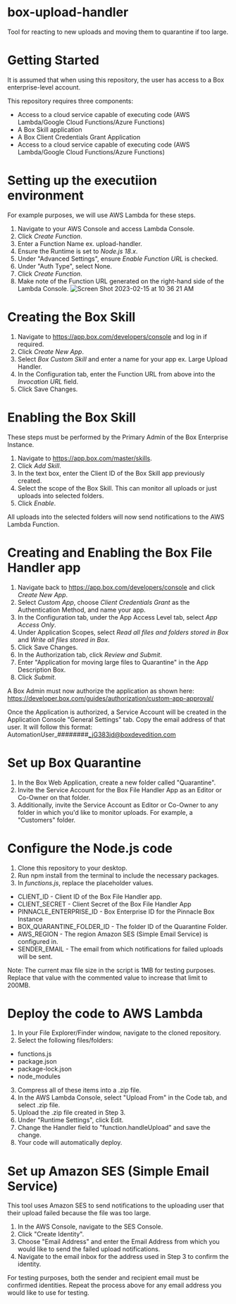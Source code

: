 # box-upload-handler
Tool for reacting to new uploads and moving them to quarantine if too large.

# Getting Started
It is assumed that when using this repository, the user has access to a Box enterprise-level account.

This repository requires three components:
* Access to a cloud service capable of executing code (AWS Lambda/Google Cloud Functions/Azure Functions)
* A Box Skill application
* A Box Client Credentials Grant Application
* Access to a cloud service capable of executing code (AWS Lambda/Google Cloud Functions/Azure Functions)

# Setting up the executiion environment
For example purposes, we will use AWS Lambda for these steps.

1. Navigate to your AWS Console and access Lambda Console.
2. Click *Create Function*. 
3. Enter a Function Name ex. upload-handler.
4. Ensure the Runtime is set to *Node.js 18.x*.
5. Under "Advanced Settings", ensure *Enable Function URL* is checked. 
6. Under "Auth Type", select None. 
6. Click *Create Function*. 
7. Make note of the Function URL generated on the right-hand side of the Lambda Console. 
![Screen Shot 2023-02-15 at 10 36 21 AM](https://user-images.githubusercontent.com/31426874/219075483-21bafc8f-365c-49bc-a94f-86f18adb7d9b.png)

# Creating the Box Skill

1. Navigate to https://app.box.com/developers/console and log in if required. 
2. Click *Create New App*.
3. Select *Box Custom Skill* and enter a name for your app ex. Large Upload Handler.
4. In the Configuration tab, enter the Function URL from above into the *Invocation URL* field. 
5. Click Save Changes. 

# Enabling the Box Skill
These steps must be performed by the Primary Admin of the Box Enterprise Instance. 

1. Navigate to https://app.box.com/master/skills.
2. Click *Add Skill*.
3. In the text box, enter the Client ID of the Box Skill app previously created. 
4. Select the scope of the Box Skill. This can monitor all uploads or just uploads into selected folders. 
5. Click *Enable*.

All uploads into the selected folders will now send notifications to the AWS Lambda Function. 

# Creating and Enabling the Box File Handler app

1. Navigate back to https://app.box.com/developers/console and click *Create New App*.
2. Select *Custom App*, choose *Client Credentials Grant* as the Authentication Method, and name your app.
3. In the Configuration tab, under the App Access Level tab, select *App Access Only*. 
4. Under Application Scopes, select *Read all files and folders stored in Box* and *Write all files stored in Box*. 
5. Click Save Changes. 
6. In the Authorization tab, click *Review and Submit*.
7. Enter "Application for moving large files to Quarantine" in the App Description Box. 
8. Click *Submit*. 

A Box Admin must now authorize the application as shown here: https://developer.box.com/guides/authorization/custom-app-approval/

Once the Application is authorized, a Service Account will be created in the Application Console "General Settings" tab. Copy the email address of that user.
It will follow this format: AutomationUser_########_jG383jd@boxdevedition.com

# Set up Box Quarantine

1. In the Box Web Application, create a new folder called "Quarantine". 
2. Invite the Service Account for the Box File Handler App as an Editor or Co-Owner on that folder. 
3. Additionally, invite the Service Account as Editor or Co-Owner to any folder in which you'd like to monitor uploads. For example, a "Customers" folder.

# Configure the Node.js code

1. Clone this repository to your desktop. 
2. Run npm install from the terminal to include the necessary packages. 
3. In *functions.js*, replace the placeholder values. 
* CLIENT_ID - Client ID of the Box File Handler app. 
* CLIENT_SECRET - Client Secret of the Box File Handler App
* PINNACLE_ENTERPRISE_ID - Box Enterprise ID for the Pinnacle Box Instance
* BOX_QUARANTINE_FOLDER_ID - The folder ID of the Quarantine Folder. 
* AWS_REGION - The region Amazon SES (Simple Email Service) is configured in.
* SENDER_EMAIL - The email from which notifications for failed uploads will be sent.

Note: The current max file size in the script is 1MB for testing purposes. Replace that value with the commented value to increase that limit to 200MB.

# Deploy the code to AWS Lambda

1. In your File Explorer/Finder window, navigate to the cloned repository. 
2. Select the following files/folders:
* functions.js
* package.json
* package-lock.json
* node_modules
3. Compress all of these items into a .zip file.
4. In the AWS Lambda Console, select "Upload From" in the Code tab, and select .zip file. 
5. Upload the .zip file created in Step 3.
6. Under "Runtime Settings", click Edit. 
7. Change the Handler field to "function.handleUpload" and save the change.
8. Your code will automatically deploy. 

# Set up Amazon SES (Simple Email Service)
This tool uses Amazon SES to send notifications to the uploading user that their upload failed because the file was too large. 

1. In the AWS Console, navigate to the SES Console. 
2. Click "Create Identity".
3. Choose "Email Address" and enter the Email Address from which you would like to send the failed upload notifications. 
4. Navigate to the email inbox for the address used in Step 3 to confirm the identity. 

For testing purposes, both the sender and recipient email must be confirmed identities. Repeat the process above for any email address you would 
like to use for testing. 



